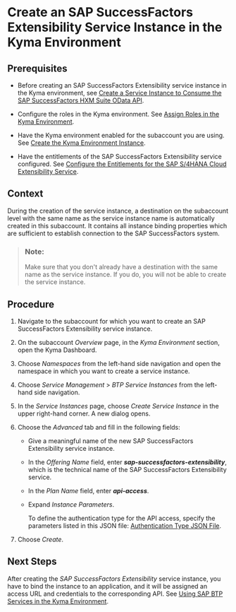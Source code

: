 <!-- loiof371f81d06c64a0fb507307c9ad24646 -->

# Create an SAP SuccessFactors Extensibility Service Instance in the Kyma Environment



<a name="loiof371f81d06c64a0fb507307c9ad24646__prereq_fms_2dv_5lb"/>

## Prerequisites

-   Before creating an SAP SuccessFactors Extensibility service instance in the Kyma environment, see [Create a Service Instance to Consume the SAP SuccessFactors HXM Suite OData API](create-a-service-instance-to-consume-the-sap-successfactors-hxm-suite-odata-api-46c5ea1.md).

-   Configure the roles in the Kyma environment. See [Assign Roles in the Kyma Environment](../50-administration-and-ops/assign-roles-in-the-kyma-environment-148ae38.md).

-   Have the Kyma environment enabled for the subaccount you are using. See [Create the Kyma Environment Instance](../50-administration-and-ops/create-the-kyma-environment-instance-09dd313.md).

-   Have the entitlements of the SAP SuccessFactors Extensibility service configured. See [Configure the Entitlements for the SAP S/4HANA Cloud Extensibility Service](configure-the-entitlements-for-the-sap-s-4hana-cloud-extensibility-service-65ad330.md).




## Context

During the creation of the service instance, a destination on the subaccount level with the same name as the service instance name is automatically created in this subaccount. It contains all instance binding properties which are sufficient to establish connection to the SAP SuccessFactors system.

> ### Note:  
> Make sure that you don't already have a destination with the same name as the service instance. If you do, you will not be able to create the service instance.



<a name="loiof371f81d06c64a0fb507307c9ad24646__steps_uws_wlh_vlb"/>

## Procedure

1.  Navigate to the subaccount for which you want to create an SAP SuccessFactors Extensibility service instance.

2.  On the subaccount *Overview* page, in the *Kyma Environment* section, open the Kyma Dashboard.

3.  Choose *Namespaces* from the left-hand side navigation and open the namespace in which you want to create a service instance.

4.  Choose *Service Management* \> *BTP Service Instances* from the left-hand side navigation.

5.  In the *Service Instances* page, choose *Create Service Instance* in the upper right-hand corner. A new dialog opens.

6.  Choose the *Advanced* tab and fill in the following fields:

    -   Give a meaningful name of the new SAP SuccessFactors Extensibility service instance.

    -   In the *Offering Name* field, enter ***sap-successfactors-extensibility***, which is the technical name of the SAP SuccessFactors Extensibility service.

    -   In the *Plan Name* field, enter ***api-access***.

    -   Expand *Instance Parameters*.

        To define the authentication type for the API access, specify the parameters listed in this JSON file: [Authentication Type JSON File](authentication-type-json-file-543fbd6.md).


7.  Choose *Create*.




<a name="loiof371f81d06c64a0fb507307c9ad24646__postreq_adb_3v5_gmb"/>

## Next Steps

After creating the *SAP SuccessFactors Extensibility* service instance, you have to bind the instance to an application, and it will be assigned an access URL and credentials to the corresponding API. See [Using SAP BTP Services in the Kyma Environment](../30-development/using-sap-btp-services-in-the-kyma-environment-ea4dd81.md).

